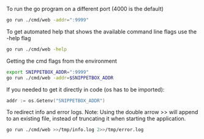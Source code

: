 To run the go program on a different port  (4000 is the default)

```sh
go run ./cmd/web -addr=":9999"
```

To get automated help that shows the available command line flags use the -help flag

```sh
go run ./cmd/web -help
```
Getting the cmd flags from the environment

```sh
export SNIPPETBOX_ADDR=":9999"
go run ./cmd/web -addr=$SNIPPETBOX_ADDR

```

If you needed to get it directly in code (os has to be imported):

```go
addr := os.Getenv("SNIPPETBOX_ADDR")
```

To redirect info and error logs. Note: Using the double arrow >> will append to an existing file, instead of truncating it when starting the application.

```sh
go run ./cmd/web >>/tmp/info.log 2>>/tmp/error.log
```
